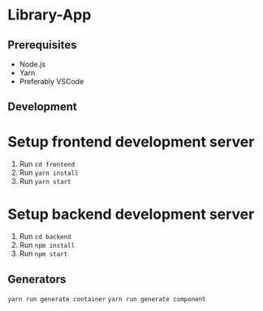 # Library-App
## Prerequisites
- Node.js
- Yarn
- Preferably VSCode

## Development
# Setup frontend development server
1. Run ```cd frontend```
2. Run ```yarn install```
3. Run ```yarn start```
# Setup backend development server
1. Run ```cd backend```
2. Run ```npm install```
3. Run ```npm start```

## Generators
```yarn run generate container```
```yarn run generate component```